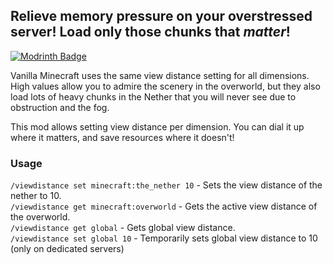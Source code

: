## Relieve memory pressure on your overstressed server! Load only those chunks that *matter*!

[![Modrinth Badge](https://waffle.coffee/modrinth/worldspecificviewdistance/downloads)](https://modrinth.com/mod/worldspecificviewdistance)

Vanilla Minecraft uses the same view distance setting for all dimensions. High values allow you to admire the scenery in the overworld, but they also load lots of heavy chunks in the Nether that you will never see due to obstruction and the fog.

This mod allows setting view distance per dimension. You can dial it up where it matters, and save resources where it doesn't!

### Usage  
`/viewdistance set minecraft:the_nether 10` - Sets the view distance of the nether to 10.  
`/viewdistance get minecraft:overworld` - Gets the active view distance of the overworld.  
`/viewdistance get global` - Gets global view distance.  
`/viewdistance set global 10` - Temporarily sets global view distance to 10 (only on dedicated servers)
